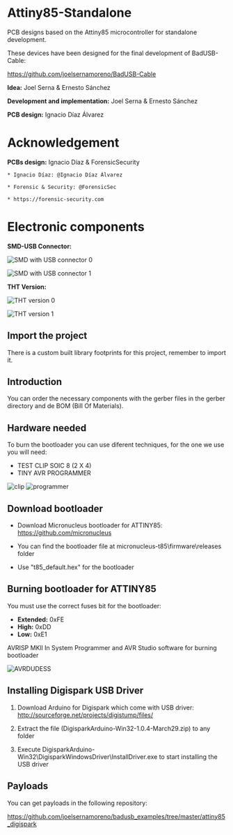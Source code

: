 # Attiny85-Standalone
PCB designs based on the Attiny85 microcontroller for standalone development.

These devices have been designed for the final development of BadUSB-Cable:

https://github.com/joelsernamoreno/BadUSB-Cable

**Idea:** Joel Serna & Ernesto Sánchez

**Development and implementation:** Joel Serna & Ernesto Sánchez

**PCB design:** Ignacio Díaz Álvarez

# Acknowledgement

**PCBs design:** Ignacio Díaz & ForensicSecurity

	* Ignacio Díaz: @Ignacio Díaz Álvarez

	* Forensic & Security: @ForensicSec

	* https://forensic-security.com

# Electronic components

**SMD-USB Connector:**

![SMD with USB connector 0](https://github.com/joelsernamoreno/Attiny85-Standalone/blob/master/images/usb0.png)

![SMD with USB connector 1](https://github.com/joelsernamoreno/Attiny85-Standalone/blob/master/images/usb1.png)

**THT Version:**

![THT version 0](https://github.com/joelsernamoreno/Attiny85-Standalone/blob/master/images/tht0.jpeg)

![THT version 1](https://github.com/joelsernamoreno/Attiny85-Standalone/blob/master/images/tht1.jpeg)

## Import the project
There is a custom built library footprints for this project, remember to import it.

## Introduction
You can order the necessary components with the gerber files in the gerber directory and de BOM (Bill Of Materials).

## Hardware needed

To burn the bootloader you can use diferent techniques, for the one we use you will need:

* TEST CLIP SOIC 8 (2 X 4)  
* TINY AVR PROGRAMMER 

![clip](https://media.digikey.com/Photos/Pomona%20Photos/5250.JPG)
![programmer](https://media.digikey.com/Photos/Sparkfun%20Elec%20%20Photos/MFG_PGM-11801_sml.jpg)

## Download bootloader

* Download Micronucleus bootloader for ATTINY85: https://github.com/micronucleus

* You can find the bootloader file at micronucleus-t85\firmware\releases folder

* Use "t85_default.hex" for the bootloader

## Burning bootloader for ATTINY85

You must use the correct fuses bit for the bootloader:

* **Extended:** 0xFE
* **High:** 0xDD
* **Low:** 0xE1

AVRISP MKll In System Programmer and AVR Studio software for burning bootloader

![AVRDUDESS](https://github.com/joelsernamoreno/BadUSB-Cable/blob/master/images/avrdudess.png)

## Installing Digispark USB Driver

1. Download Arduino for Digispark which come with USB driver: http://sourceforge.net/projects/digistump/files/

2. Extract the file (DigisparkArduino-Win32-1.0.4-March29.zip) to any folder

3. Execute DigisparkArduino-Win32\DigisparkWindowsDriver\InstallDriver.exe to start installing the USB driver

## Payloads

You can get payloads in the following repository:

https://github.com/joelsernamoreno/badusb_examples/tree/master/attiny85_digispark

